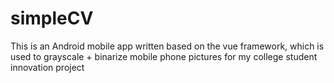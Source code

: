 # simpleCV
This is an Android mobile app written based on the vue framework, which is used to grayscale + binarize mobile phone pictures for my college student innovation project
